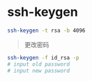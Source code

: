 # ssh-keygen

```sh
ssh-keygen -t rsa -b 4096
```

> 更改密码

```sh
ssh-keygen -f id_rsa -p
# input old password
# input new password
```